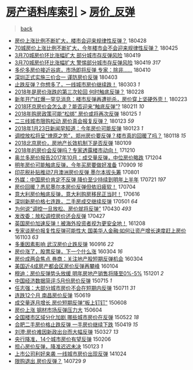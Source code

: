 [房产语料库索引](../../README.md)  > [房价_反弹](房价_反弹.md)
====
> [back](../README.md)

- [房价上涨比例不断扩大，楼市会迎来规律性反弹？](http://jkwz.applinzi.com/ittc/7097061207993484305.html#%E6%88%BF%E4%BB%B7%E4%B8%8A%E6%B6%A8%E6%AF%94%E4%BE%8B%E4%B8%8D%E6%96%AD%E6%89%A9%E5%A4%A7%EF%BC%8C%E6%A5%BC%E5%B8%82%E4%BC%9A%E8%BF%8E%E6%9D%A5%E8%A7%84%E5%BE%8B%E6%80%A7%E5%8F%8D%E5%BC%B9%EF%BC%9F) 180428  
- [70城房价上涨比例不断扩大，今年楼市会不会迎来规律性反弹？](http://jkwz.applinzi.com/ittc/7095831070966809611.html#70%E5%9F%8E%E6%88%BF%E4%BB%B7%E4%B8%8A%E6%B6%A8%E6%AF%94%E4%BE%8B%E4%B8%8D%E6%96%AD%E6%89%A9%E5%A4%A7%EF%BC%8C%E4%BB%8A%E5%B9%B4%E6%A5%BC%E5%B8%82%E4%BC%9A%E4%B8%8D%E4%BC%9A%E8%BF%8E%E6%9D%A5%E8%A7%84%E5%BE%8B%E6%80%A7%E5%8F%8D%E5%BC%B9%EF%BC%9F) 180425  
- [3月70城房价环比涨幅扩大 部分城市存反弹风险](http://jkwz.applinzi.com/ittc/7093727255354409991.html#3%E6%9C%8870%E5%9F%8E%E6%88%BF%E4%BB%B7%E7%8E%AF%E6%AF%94%E6%B6%A8%E5%B9%85%E6%89%A9%E5%A4%A7+%E9%83%A8%E5%88%86%E5%9F%8E%E5%B8%82%E5%AD%98%E5%8F%8D%E5%BC%B9%E9%A3%8E%E9%99%A9) 180419  
- [3月70城房价环比涨幅扩大 警惕部分城市存反弹风险](http://jkwz.applinzi.com/ittc/7093575405950993414.html#3%E6%9C%8870%E5%9F%8E%E6%88%BF%E4%BB%B7%E7%8E%AF%E6%AF%94%E6%B6%A8%E5%B9%85%E6%89%A9%E5%A4%A7+%E8%AD%A6%E6%83%95%E9%83%A8%E5%88%86%E5%9F%8E%E5%B8%82%E5%AD%98%E5%8F%8D%E5%BC%B9%E9%A3%8E%E9%99%A9) 180419 *317* 
- [多伦多房价接近谷底，市场即将反弹 专家：除非……](http://jkwz.applinzi.com/ittc/7090476977998005258.html#%E5%A4%9A%E4%BC%A6%E5%A4%9A%E6%88%BF%E4%BB%B7%E6%8E%A5%E8%BF%91%E8%B0%B7%E5%BA%95%EF%BC%8C%E5%B8%82%E5%9C%BA%E5%8D%B3%E5%B0%86%E5%8F%8D%E5%BC%B9+%E4%B8%93%E5%AE%B6%EF%BC%9A%E9%99%A4%E9%9D%9E%E2%80%A6%E2%80%A6) 180410  
- [深圳正式实施三价合一 谨防房价反弹](http://jkwz.applinzi.com/ittc/7087534298980942859.html#%E6%B7%B1%E5%9C%B3%E6%AD%A3%E5%BC%8F%E5%AE%9E%E6%96%BD%E4%B8%89%E4%BB%B7%E5%90%88%E4%B8%80+%E8%B0%A8%E9%98%B2%E6%88%BF%E4%BB%B7%E5%8F%8D%E5%BC%B9) 180403  
- [止跌反弹？你想多了，一线城市房价继续跌！](http://jkwz.applinzi.com/ittc/7076259455883019271.html#%E6%AD%A2%E8%B7%8C%E5%8F%8D%E5%BC%B9%EF%BC%9F%E4%BD%A0%E6%83%B3%E5%A4%9A%E4%BA%86%EF%BC%8C%E4%B8%80%E7%BA%BF%E5%9F%8E%E5%B8%82%E6%88%BF%E4%BB%B7%E7%BB%A7%E7%BB%AD%E8%B7%8C%EF%BC%81) 180303 *1* 
- [2018年是房价涨跌的第三次轮回 何时触底反弹？](http://jkwz.applinzi.com/ittc/7075196062271013899.html#2018%E5%B9%B4%E6%98%AF%E6%88%BF%E4%BB%B7%E6%B6%A8%E8%B7%8C%E7%9A%84%E7%AC%AC%E4%B8%89%E6%AC%A1%E8%BD%AE%E5%9B%9E+%E4%BD%95%E6%97%B6%E8%A7%A6%E5%BA%95%E5%8F%8D%E5%BC%B9%EF%BC%9F) 180228  
- [新年开门红爆一罕见消息：楼市反弹再遭扼杀，房价穿上坚硬外壳！](http://jkwz.applinzi.com/ittc/7073212202268230667.html#%E6%96%B0%E5%B9%B4%E5%BC%80%E9%97%A8%E7%BA%A2%E7%88%86%E4%B8%80%E7%BD%95%E8%A7%81%E6%B6%88%E6%81%AF%EF%BC%9A%E6%A5%BC%E5%B8%82%E5%8F%8D%E5%BC%B9%E5%86%8D%E9%81%AD%E6%89%BC%E6%9D%80%EF%BC%8C%E6%88%BF%E4%BB%B7%E7%A9%BF%E4%B8%8A%E5%9D%9A%E7%A1%AC%E5%A4%96%E5%A3%B3%EF%BC%81) 180223  
- [2018环京房价会怎么走？能否迎来“触底反弹”?](http://jkwz.applinzi.com/ittc/7068870361569821712.html#2018%E7%8E%AF%E4%BA%AC%E6%88%BF%E4%BB%B7%E4%BC%9A%E6%80%8E%E4%B9%88%E8%B5%B0%EF%BC%9F%E8%83%BD%E5%90%A6%E8%BF%8E%E6%9D%A5%E2%80%9C%E8%A7%A6%E5%BA%95%E5%8F%8D%E5%BC%B9%E2%80%9D%3F) 180211 *10* 
- [2018年购房政策可能“松绑” 房价或将再次反弹](http://jkwz.applinzi.com/ittc/7062453606161056784.html#2018%E5%B9%B4%E8%B4%AD%E6%88%BF%E6%94%BF%E7%AD%96%E5%8F%AF%E8%83%BD%E2%80%9C%E6%9D%BE%E7%BB%91%E2%80%9D+%E6%88%BF%E4%BB%B7%E6%88%96%E5%B0%86%E5%86%8D%E6%AC%A1%E5%8F%8D%E5%BC%B9) 180125 *1* 
- [二三线城市限购松动 房价真会报复反弹？](http://jkwz.applinzi.com/ittc/7061803514257212423.html#%E4%BA%8C%E4%B8%89%E7%BA%BF%E5%9F%8E%E5%B8%82%E9%99%90%E8%B4%AD%E6%9D%BE%E5%8A%A8+%E6%88%BF%E4%BB%B7%E7%9C%9F%E4%BC%9A%E6%8A%A5%E5%A4%8D%E5%8F%8D%E5%BC%B9%EF%BC%9F) 180123 *59* 
- [2018年1月23日新闻早知道：今年房价可能反弹](http://jkwz.applinzi.com/ittc/7061720065760560139.html#2018%E5%B9%B41%E6%9C%8823%E6%97%A5%E6%96%B0%E9%97%BB%E6%97%A9%E7%9F%A5%E9%81%93%EF%BC%9A%E4%BB%8A%E5%B9%B4%E6%88%BF%E4%BB%B7%E5%8F%AF%E8%83%BD%E5%8F%8D%E5%BC%B9) 180123 *1* 
- [调控放松将呈“燎原之势”，郑州房价要反弹？楼市真的回暖了吗？](http://jkwz.applinzi.com/ittc/7059838302918542346.html#%E8%B0%83%E6%8E%A7%E6%94%BE%E6%9D%BE%E5%B0%86%E5%91%88%E2%80%9C%E7%87%8E%E5%8E%9F%E4%B9%8B%E5%8A%BF%E2%80%9D%EF%BC%8C%E9%83%91%E5%B7%9E%E6%88%BF%E4%BB%B7%E8%A6%81%E5%8F%8D%E5%BC%B9%EF%BC%9F%E6%A5%BC%E5%B8%82%E7%9C%9F%E7%9A%84%E5%9B%9E%E6%9A%96%E4%BA%86%E5%90%97%EF%BC%9F) 180118 *15* 
- [2018北京房价，房地产长效机制下是否反弹](http://jkwz.applinzi.com/ittc/7056636676959372298.html#2018%E5%8C%97%E4%BA%AC%E6%88%BF%E4%BB%B7%EF%BC%8C%E6%88%BF%E5%9C%B0%E4%BA%A7%E9%95%BF%E6%95%88%E6%9C%BA%E5%88%B6%E4%B8%8B%E6%98%AF%E5%90%A6%E5%8F%8D%E5%BC%B9) 180109  
- [2018年的房价会反弹吗？专家透露楼市动向！](http://jkwz.applinzi.com/ittc/7045424537150161936.html#2018%E5%B9%B4%E7%9A%84%E6%88%BF%E4%BB%B7%E4%BC%9A%E5%8F%8D%E5%BC%B9%E5%90%97%EF%BC%9F%E4%B8%93%E5%AE%B6%E9%80%8F%E9%9C%B2%E6%A5%BC%E5%B8%82%E5%8A%A8%E5%90%91%EF%BC%81) 171210  
- [奥兰多房价报告2017年10月：成交量反弹，中位房价略跌](http://jkwz.applinzi.com/ittc/7042139974722389009.html#%E5%A5%A5%E5%85%B0%E5%A4%9A%E6%88%BF%E4%BB%B7%E6%8A%A5%E5%91%8A2017%E5%B9%B410%E6%9C%88%EF%BC%9A%E6%88%90%E4%BA%A4%E9%87%8F%E5%8F%8D%E5%BC%B9%EF%BC%8C%E4%B8%AD%E4%BD%8D%E6%88%BF%E4%BB%B7%E7%95%A5%E8%B7%8C) 171204  
- [明年房价可能触底反弹，今年买房要做好准备](http://jkwz.applinzi.com/ittc/7011291597545931792.html#%E6%98%8E%E5%B9%B4%E6%88%BF%E4%BB%B7%E5%8F%AF%E8%83%BD%E8%A7%A6%E5%BA%95%E5%8F%8D%E5%BC%B9%EF%BC%8C%E4%BB%8A%E5%B9%B4%E4%B9%B0%E6%88%BF%E8%A6%81%E5%81%9A%E5%A5%BD%E5%87%86%E5%A4%87) 170909 *16* 
- [印花税补贴推动7月澳洲房价反弹 墨尔本拔头筹](http://jkwz.applinzi.com/ittc/6996776088251139088.html#%E5%8D%B0%E8%8A%B1%E7%A8%8E%E8%A1%A5%E8%B4%B4%E6%8E%A8%E5%8A%A87%E6%9C%88%E6%BE%B3%E6%B4%B2%E6%88%BF%E4%BB%B7%E5%8F%8D%E5%BC%B9+%E5%A2%A8%E5%B0%94%E6%9C%AC%E6%8B%94%E5%A4%B4%E7%AD%B9) 170801  
- [外媒：中国房价肯定不反弹 降价至少持续到明年上半年](http://jkwz.applinzi.com/ittc/6992689451955127312.html#%E5%A4%96%E5%AA%92%EF%BC%9A%E4%B8%AD%E5%9B%BD%E6%88%BF%E4%BB%B7%E8%82%AF%E5%AE%9A%E4%B8%8D%E5%8F%8D%E5%BC%B9+%E9%99%8D%E4%BB%B7%E8%87%B3%E5%B0%91%E6%8C%81%E7%BB%AD%E5%88%B0%E6%98%8E%E5%B9%B4%E4%B8%8A%E5%8D%8A%E5%B9%B4) 170721 *197* 
- [房价回暖？悉尼墨尔本房价反弹但依旧疲软！](http://jkwz.applinzi.com/ittc/6986407889542317061.html#%E6%88%BF%E4%BB%B7%E5%9B%9E%E6%9A%96%EF%BC%9F%E6%82%89%E5%B0%BC%E5%A2%A8%E5%B0%94%E6%9C%AC%E6%88%BF%E4%BB%B7%E5%8F%8D%E5%BC%B9%E4%BD%86%E4%BE%9D%E6%97%A7%E7%96%B2%E8%BD%AF%EF%BC%81) 170704  
- [意大利房价触底反弹，意大利购房移民正当时！](http://jkwz.applinzi.com/ittc/6979827646916461573.html#%E6%84%8F%E5%A4%A7%E5%88%A9%E6%88%BF%E4%BB%B7%E8%A7%A6%E5%BA%95%E5%8F%8D%E5%BC%B9%EF%BC%8C%E6%84%8F%E5%A4%A7%E5%88%A9%E8%B4%AD%E6%88%BF%E7%A7%BB%E6%B0%91%E6%AD%A3%E5%BD%93%E6%97%B6%EF%BC%81) 170616  
- [深圳新房价格七连跌，二手房成交继续反弹](http://jkwz.applinzi.com/ittc/6962827302953026565.html#%E6%B7%B1%E5%9C%B3%E6%96%B0%E6%88%BF%E4%BB%B7%E6%A0%BC%E4%B8%83%E8%BF%9E%E8%B7%8C%EF%BC%8C%E4%BA%8C%E6%89%8B%E6%88%BF%E6%88%90%E4%BA%A4%E7%BB%A7%E7%BB%AD%E5%8F%8D%E5%BC%B9) 170501 *64* 
- [为何说“调控一旦放松、房价就将反弹”](http://jkwz.applinzi.com/ittc/6962242763398579205.html#%E4%B8%BA%E4%BD%95%E8%AF%B4%E2%80%9C%E8%B0%83%E6%8E%A7%E4%B8%80%E6%97%A6%E6%94%BE%E6%9D%BE%E3%80%81%E6%88%BF%E4%BB%B7%E5%B0%B1%E5%B0%86%E5%8F%8D%E5%BC%B9%E2%80%9D) 170430 *493* 
- [发改委：放松调控房价还会反弹](http://jkwz.applinzi.com/ittc/6961007797960442884.html#%E5%8F%91%E6%94%B9%E5%A7%94%EF%BC%9A%E6%94%BE%E6%9D%BE%E8%B0%83%E6%8E%A7%E6%88%BF%E4%BB%B7%E8%BF%98%E4%BC%9A%E5%8F%8D%E5%BC%B9) 170427  
- [英国房价加速反弹！被海外投资者视为更安全地！](http://jkwz.applinzi.com/ittc/6909253566534779908.html#%E8%8B%B1%E5%9B%BD%E6%88%BF%E4%BB%B7%E5%8A%A0%E9%80%9F%E5%8F%8D%E5%BC%B9%EF%BC%81%E8%A2%AB%E6%B5%B7%E5%A4%96%E6%8A%95%E8%B5%84%E8%80%85%E8%A7%86%E4%B8%BA%E6%9B%B4%E5%AE%89%E5%85%A8%E5%9C%B0%EF%BC%81) 161208  
- [专家谈房价报复性反弹可能性大 国美华人金融:如何让资产增长速度赶上房价](http://jkwz.applinzi.com/ittc/6896268620555879428.html#%E4%B8%93%E5%AE%B6%E8%B0%88%E6%88%BF%E4%BB%B7%E6%8A%A5%E5%A4%8D%E6%80%A7%E5%8F%8D%E5%BC%B9%E5%8F%AF%E8%83%BD%E6%80%A7%E5%A4%A7+%E5%9B%BD%E7%BE%8E%E5%8D%8E%E4%BA%BA%E9%87%91%E8%9E%8D%3A%E5%A6%82%E4%BD%95%E8%AE%A9%E8%B5%84%E4%BA%A7%E5%A2%9E%E9%95%BF%E9%80%9F%E5%BA%A6%E8%B5%B6%E4%B8%8A%E6%88%BF%E4%BB%B7) 161103 *63* 
- [多重因素影响 武汉房价止跌反弹](http://jkwz.applinzi.com/ittc/6878320737261192196.html#%E5%A4%9A%E9%87%8D%E5%9B%A0%E7%B4%A0%E5%BD%B1%E5%93%8D+%E6%AD%A6%E6%B1%89%E6%88%BF%E4%BB%B7%E6%AD%A2%E8%B7%8C%E5%8F%8D%E5%BC%B9) 160916 *22* 
- [房价涨了，股票反弹，下一个什么涨](http://jkwz.applinzi.com/ittc/6805793198760788997.html#%E6%88%BF%E4%BB%B7%E6%B6%A8%E4%BA%86%EF%BC%8C%E8%82%A1%E7%A5%A8%E5%8F%8D%E5%BC%B9%EF%BC%8C%E4%B8%8B%E4%B8%80%E4%B8%AA%E4%BB%80%E4%B9%88%E6%B6%A8) 160304 *16* 
- [房价成两会焦点 券商：关注地产股短期反弹机会](http://jkwz.applinzi.com/ittc/6805646646981428229.html#%E6%88%BF%E4%BB%B7%E6%88%90%E4%B8%A4%E4%BC%9A%E7%84%A6%E7%82%B9+%E5%88%B8%E5%95%86%EF%BC%9A%E5%85%B3%E6%B3%A8%E5%9C%B0%E4%BA%A7%E8%82%A1%E7%9F%AD%E6%9C%9F%E5%8F%8D%E5%BC%B9%E6%9C%BA%E4%BC%9A) 160304  
- [美国近4成房产都会区房价反弹再攀峰](http://jkwz.applinzi.com/ittc/6783482944618497029.html#%E7%BE%8E%E5%9B%BD%E8%BF%914%E6%88%90%E6%88%BF%E4%BA%A7%E9%83%BD%E4%BC%9A%E5%8C%BA%E6%88%BF%E4%BB%B7%E5%8F%8D%E5%BC%B9%E5%86%8D%E6%94%80%E5%B3%B0) 160104  
- [穆迪：房价反弹势头放缓 明年房地产销售将降至0%-5%](http://jkwz.applinzi.com/ittc/6770627725232702468.html#%E7%A9%86%E8%BF%AA%EF%BC%9A%E6%88%BF%E4%BB%B7%E5%8F%8D%E5%BC%B9%E5%8A%BF%E5%A4%B4%E6%94%BE%E7%BC%93+%E6%98%8E%E5%B9%B4%E6%88%BF%E5%9C%B0%E4%BA%A7%E9%94%80%E5%94%AE%E5%B0%86%E9%99%8D%E8%87%B30%25-5%25) 151201 *2* 
- [中国经济数据简评:5月份房价反弹](http://jkwz.applinzi.com/ittc/547650614902630167.html#%E4%B8%AD%E5%9B%BD%E7%BB%8F%E6%B5%8E%E6%95%B0%E6%8D%AE%E7%AE%80%E8%AF%84%3A5%E6%9C%88%E4%BB%BD%E6%88%BF%E4%BB%B7%E5%8F%8D%E5%BC%B9) 150715 *1* 
- [任志强：大部分城市房价不会在短期内反弹](http://jkwz.applinzi.com/ittc/547650614987291927.html#%E4%BB%BB%E5%BF%97%E5%BC%BA%EF%BC%9A%E5%A4%A7%E9%83%A8%E5%88%86%E5%9F%8E%E5%B8%82%E6%88%BF%E4%BB%B7%E4%B8%8D%E4%BC%9A%E5%9C%A8%E7%9F%AD%E6%9C%9F%E5%86%85%E5%8F%8D%E5%BC%B9) 150711 *31* 
- [连跌12个月 南昌房价反弹](http://jkwz.applinzi.com/ittc/547650611421377137.html#%E8%BF%9E%E8%B7%8C12%E4%B8%AA%E6%9C%88+%E5%8D%97%E6%98%8C%E6%88%BF%E4%BB%B7%E5%8F%8D%E5%BC%B9) 150619  
- [成交量逐月增长 房价短期反弹“板上钉钉”](http://jkwz.applinzi.com/ittc/547650611418950852.html#%E6%88%90%E4%BA%A4%E9%87%8F%E9%80%90%E6%9C%88%E5%A2%9E%E9%95%BF+%E6%88%BF%E4%BB%B7%E7%9F%AD%E6%9C%9F%E5%8F%8D%E5%BC%B9%E2%80%9C%E6%9D%BF%E4%B8%8A%E9%92%89%E9%92%89%E2%80%9D) 150608  
- [房价上涨 钢材市场反弹压力大](http://jkwz.applinzi.com/ittc/547650611414398667.html#%E6%88%BF%E4%BB%B7%E4%B8%8A%E6%B6%A8+%E9%92%A2%E6%9D%90%E5%B8%82%E5%9C%BA%E5%8F%8D%E5%BC%B9%E5%8E%8B%E5%8A%9B%E5%A4%A7) 150604  
- [全国楼市区域分化加剧 哪些城市房价在反弹](http://jkwz.applinzi.com/ittc/547650611416865443.html#%E5%85%A8%E5%9B%BD%E6%A5%BC%E5%B8%82%E5%8C%BA%E5%9F%9F%E5%88%86%E5%8C%96%E5%8A%A0%E5%89%A7+%E5%93%AA%E4%BA%9B%E5%9F%8E%E5%B8%82%E6%88%BF%E4%BB%B7%E5%9C%A8%E5%8F%8D%E5%BC%B9) 150522 *18* 
- [合肥二手房价格止跌反弹 一手房价继续下跌](http://jkwz.applinzi.com/ittc/547650611405919926.html#%E5%90%88%E8%82%A5%E4%BA%8C%E6%89%8B%E6%88%BF%E4%BB%B7%E6%A0%BC%E6%AD%A2%E8%B7%8C%E5%8F%8D%E5%BC%B9+%E4%B8%80%E6%89%8B%E6%88%BF%E4%BB%B7%E7%BB%A7%E7%BB%AD%E4%B8%8B%E8%B7%8C) 150419 *15* 
- [刘澄:房价难因新政出台而大幅反弹](http://jkwz.applinzi.com/ittc/547650611401840907.html#%E5%88%98%E6%BE%84%3A%E6%88%BF%E4%BB%B7%E9%9A%BE%E5%9B%A0%E6%96%B0%E6%94%BF%E5%87%BA%E5%8F%B0%E8%80%8C%E5%A4%A7%E5%B9%85%E5%8F%8D%E5%BC%B9) 150327 *13* 
- [央行降准，14个城市房价有望反弹](http://jkwz.applinzi.com/ittc/547650611391981501.html#%E5%A4%AE%E8%A1%8C%E9%99%8D%E5%87%86%EF%BC%8C14%E4%B8%AA%E5%9F%8E%E5%B8%82%E6%88%BF%E4%BB%B7%E6%9C%89%E6%9C%9B%E5%8F%8D%E5%BC%B9) 150206  
- [担心房价反弹，降准迟迟未决](http://jkwz.applinzi.com/ittc/547650611385959815.html#%E6%8B%85%E5%BF%83%E6%88%BF%E4%BB%B7%E5%8F%8D%E5%BC%B9%EF%BC%8C%E9%99%8D%E5%87%86%E8%BF%9F%E8%BF%9F%E6%9C%AA%E5%86%B3) 150123 *1* 
- [上市公司利好来袭 一线城市房价出现反弹](http://jkwz.applinzi.com/ittc/547650611379224113.html#%E4%B8%8A%E5%B8%82%E5%85%AC%E5%8F%B8%E5%88%A9%E5%A5%BD%E6%9D%A5%E8%A2%AD+%E4%B8%80%E7%BA%BF%E5%9F%8E%E5%B8%82%E6%88%BF%E4%BB%B7%E5%87%BA%E7%8E%B0%E5%8F%8D%E5%BC%B9) 141024  
- [限购退出 房价反弹？](http://jkwz.applinzi.com/ittc/547650611370763225.html#%E9%99%90%E8%B4%AD%E9%80%80%E5%87%BA+%E6%88%BF%E4%BB%B7%E5%8F%8D%E5%BC%B9%EF%BC%9F) 140729 *9* 
